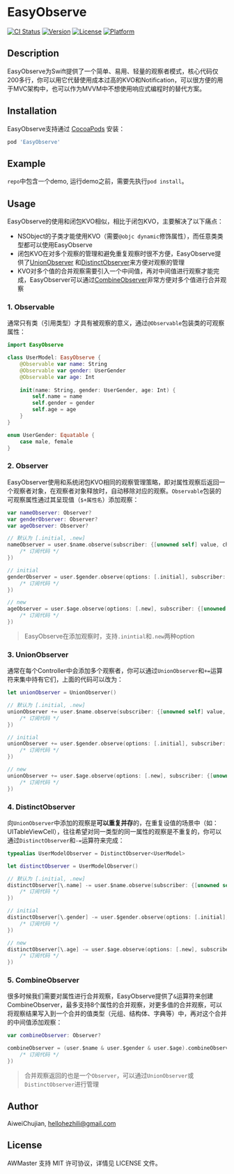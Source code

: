 # EasyObserve

[![CI Status](https://img.shields.io/travis/AiweiChujian/EasyObserve.svg?style=flat)](https://travis-ci.org/AiweiChujian/EasyObserve)
[![Version](https://img.shields.io/cocoapods/v/EasyObserve.svg?style=flat)](https://cocoapods.org/pods/EasyObserve)
[![License](https://img.shields.io/cocoapods/l/EasyObserve.svg?style=flat)](https://cocoapods.org/pods/EasyObserve)
[![Platform](https://img.shields.io/cocoapods/p/EasyObserve.svg?style=flat)](https://cocoapods.org/pods/EasyObserve)

## Description

EasyObserve为Swift提供了一个简单、易用、轻量的观察者模式，核心代码仅200多行，你可以用它代替使用成本过高的KVO和Notification，可以很方便的用于MVC架构中，也可以作为MVVM中不想使用响应式编程时的替代方案。

## Installation

EasyObserve支持通过 [CocoaPods](https://cocoapods.org) 安装：

```ruby
pod 'EasyObserve'
```

## Example

`repo`中包含一个demo, 运行demo之前，需要先执行`pod install`。

## Usage

EasyObserve的使用和闭包KVO相似，相比于闭包KVO，主要解决了以下痛点：

* NSObject的子类才能使用KVO（需要`@objc dynamic`修饰属性），而任意类类型都可以使用EasyObserve
* 闭包KVO在对多个观察的管理和避免重复观察时很不方便，EasyObserve提供了[UnionObserver](#3-unionobserver) 和[DistinctObserver](#4-distinctobserver)来方便对观察的管理
* KVO对多个值的合并观察需要引入一个中间值，再对中间值进行观察才能完成，EasyObserver可以通过[CombineObserver](#5-combineobserver)非常方便对多个值进行合并观察

### 1. Observable

通常只有类（引用类型）才具有被观察的意义，通过`@Observable`包装类的可观察属性：

```swift
import EasyObserve

class UserModel: EasyObserve {
    @Observable var name: String
    @Observable var gender: UserGender
    @Observable var age: Int
        
    init(name: String, gender: UserGender, age: Int) {
        self.name = name
        self.gender = gender
        self.age = age
    }
}

enum UserGender: Equatable {
    case male, female
}
```

### 2. Observer

EasyObserver使用和系统闭包KVO相同的观察管理策略，即对属性观察后返回一个观察者对象，在观察者对象释放时，自动移除对应的观察。`Observable`包装的可观察属性通过其呈现值（`$+属性名`）添加观察：

```swift
var nameObserver: Observer?
var genderObserver: Observer?
var ageObserver: Observer?

// 默认为 [.initial, .new]
nameObserver = user.$name.observe(subscriber: {[unowned self] value, change, option in
    /* 订阅代码 */
})

// initial
genderObserver = user.$gender.observe(options: [.initial], subscriber: {[unowned self] value, change, option in
    /* 订阅代码 */
})

// new
ageObserver = user.$age.observe(options: [.new], subscriber: {[unowned self] value, change, option in
    /* 订阅代码 */
})
```

> EasyObserve在添加观察时，支持`.inintial`和`.new`两种option

### 3. UnionObserver

通常在每个Controller中会添加多个观察者，你可以通过`UnionObserver`和`+=`运算符来集中持有它们，上面的代码可以改为：

```swift
let unionObserver = UnionObserver()

// 默认为 [.initial, .new]
unionObserver += user.$name.observe(subscriber: {[unowned self] value, change, option in
    /* 订阅代码 */
})

// initial
unionObserver += user.$gender.observe(options: [.initial], subscriber: {[unowned self] value, change, option in
    /* 订阅代码 */
})

// new
unionObserver += user.$age.observe(options: [.new], subscriber: {[unowned self] value, change, option in
    /* 订阅代码 */
})
```

### 4. DistinctObserver

向`UnionObserver`中添加的观察是**可以重复并存**的，在重复设值的场景中（如：UITableViewCell），往往希望对同一类型的同一属性的观察是不重复的，你可以通过`DistinctObserver`和`-=`运算符来完成：

```swift
typealias UserModelObserver = DistinctObserver<UserModel>

let distinctObserver = UserModelObserver()

// 默认为 [.initial, .new]
distinctObserver[\.name] -= user.$name.observe(subscriber: {[unowned self] value, change, option in
    /* 订阅代码 */
})

// initial
distinctObserver[\.gender] -= user.$gender.observe(options: [.initial], subscriber: {[unowned self] value, change, option in
    /* 订阅代码 */
})

// new
distinctObserver[\.age] -= user.$age.observe(options: [.new], subscriber: {[unowned self] value, change, option in
    /* 订阅代码 */
})
```

### 5. CombineObserver

很多时候我们需要对属性进行合并观察，EasyObserve提供了`&`运算符来创建CombineObserver，最多支持8个属性的合并观察，对更多值的合并观察，可以将观察结果写入到一个合并的值类型（元组、结构体、字典等）中，再对这个合并的中间值添加观察：

```swift
var combineObserver: Observer?

combineObserver = (user.$name & user.$gender & user.$age).combineObserve(subscriber: { [unowned self] value, option in
    /* 订阅代码 */
})
```

> 合并观察返回的也是一个`Observer`，可以通过`UnionObserver`或`DistinctObserver`进行管理

## Author

AiweiChujian, hellohezhili@gmail.com

## License

AWMaster 支持 MIT 许可协议，详情见 LICENSE 文件。
